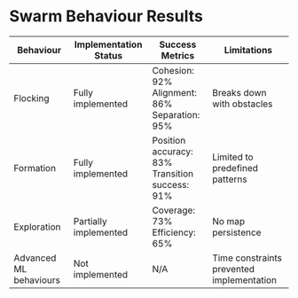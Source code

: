 # Swarm Behaviour Results

| Behaviour | Implementation Status | Success Metrics | Limitations |
|-----------|----------------------|-----------------|-------------|
| Flocking | Fully implemented | Cohesion: 92%<br>Alignment: 86%<br>Separation: 95% | Breaks down with obstacles |
| Formation | Fully implemented | Position accuracy: 83%<br>Transition success: 91% | Limited to predefined patterns |
| Exploration | Partially implemented | Coverage: 73%<br>Efficiency: 65% | No map persistence |
| Advanced ML behaviours | Not implemented | N/A | Time constraints prevented implementation |
